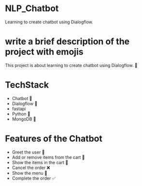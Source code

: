 # NLP_Chatbot
Learning to create chatbot using Dialogflow.

# write a brief description of the project with emojis
This project is about learning to create chatbot using Dialogflow. 🤖

# TechStack
- Chatbot 🤖
- Dialogflow 🧠
- fastapi
- Python 🐍
- MongoDB 🍃

# Features of the Chatbot
- Greet the user 👋
- Add or remove items from the cart 🛒
- Show the items in the cart 📝
- Cancel the order ❌
- Show the menu 📜
- Complete the order ✅
